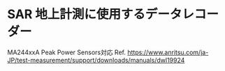 # SAR 地上計測に使用するデータレコーダー
MA244xxA Peak Power Sensors対応
Ref. https://www.anritsu.com/ja-JP/test-measurement/support/downloads/manuals/dwl19924
